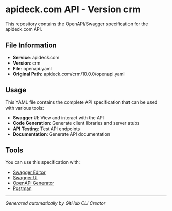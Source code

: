 # apideck.com API - Version crm

This repository contains the OpenAPI/Swagger specification for the apideck.com API.

## File Information

- **Service**: apideck.com
- **Version**: crm
- **File**: openapi.yaml
- **Original Path**: apideck.com/crm/10.0.0/openapi.yaml

## Usage

This YAML file contains the complete API specification that can be used with various tools:

- **Swagger UI**: View and interact with the API
- **Code Generation**: Generate client libraries and server stubs
- **API Testing**: Test API endpoints
- **Documentation**: Generate API documentation

## Tools

You can use this specification with:

- [Swagger Editor](https://editor.swagger.io/)
- [Swagger UI](https://swagger.io/tools/swagger-ui/)
- [OpenAPI Generator](https://openapi-generator.tech/)
- [Postman](https://www.postman.com/)

---

*Generated automatically by GitHub CLI Creator*
